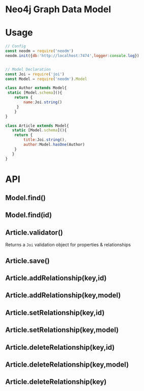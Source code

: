 Neo4j Graph Data Model
===

Usage
===

```js
// Config
const neodm = require('neodm')
neodm.init({db:'http://localhost:7474',logger:console.log})


// Model Declaration
const Joi = require('joi')
const Model = require('neodm').Model

class Author extends Model{
 static [Model.schema](){
    return {
        name:Joi.string()
     }
    }
}

class Article extends Model{
   static [Model.schema](){
    return {
        title:Joi.string(),
        author:Model.hasOne(Author)
    }
   }
}

```

API
===

Model.find()
---

Model.find(id)
---

Article.validator()
---
Returns a `Joi` validation object for properties & relationships


Article.save()
---

Article.addRelationship(key,id)
---

Article.addRelationship(key,model)
---

Article.setRelationship(key,id)
---

Article.setRelationship(key,model)
---

Article.deleteRelationship(key,id)
---

Article.deleteRelationship(key,model)
---

Article.deleteRelationship(key)
---
